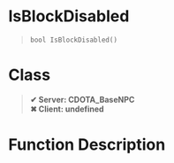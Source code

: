 # IsBlockDisabled
> `bool IsBlockDisabled()`
# Class
> __✔ Server: CDOTA_BaseNPC__  
> __✖ Client: undefined__  
# Function Description

